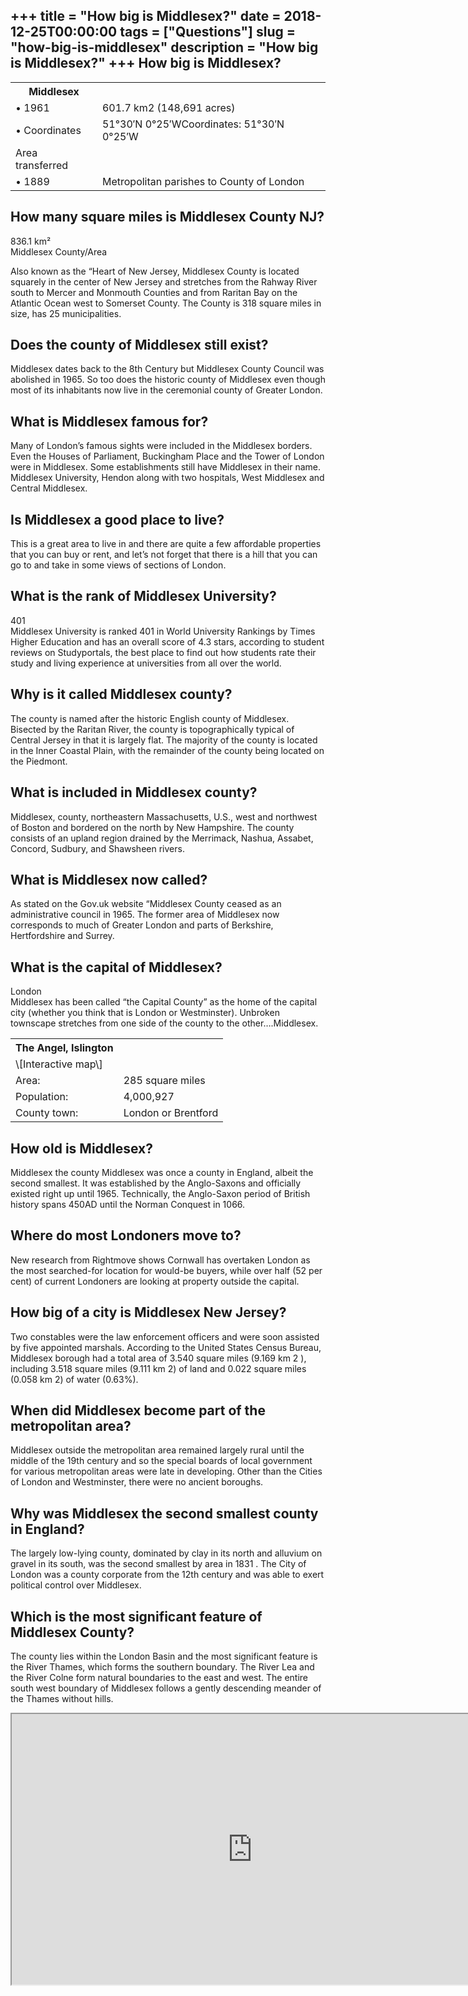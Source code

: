 +++
title = "How big is Middlesex?"
date = 2018-12-25T00:00:00
tags = ["Questions"]
slug = "how-big-is-middlesex"
description = "How big is Middlesex?"
+++
How big is Middlesex?
---------------------

<table><tr><th>Middlesex</th></tr><tr><td>• 1961</td><td>601.7 km2 (148,691 acres)</td></tr><tr><td>• Coordinates</td><td>51°30′N 0°25′WCoordinates: 51°30′N 0°25′W</td></tr><tr><td>Area transferred</td><td></td></tr><tr><td>• 1889</td><td>Metropolitan parishes to County of London</td></tr></table>

How many square miles is Middlesex County NJ?
---------------------------------------------

836.1 km²  
Middlesex County/Area

Also known as the “Heart of New Jersey, Middlesex County is located squarely in the center of New Jersey and stretches from the Rahway River south to Mercer and Monmouth Counties and from Raritan Bay on the Atlantic Ocean west to Somerset County. The County is 318 square miles in size, has 25 municipalities.

Does the county of Middlesex still exist?
-----------------------------------------

Middlesex dates back to the 8th Century but Middlesex County Council was abolished in 1965. So too does the historic county of Middlesex even though most of its inhabitants now live in the ceremonial county of Greater London.

What is Middlesex famous for?
-----------------------------

Many of London’s famous sights were included in the Middlesex borders. Even the Houses of Parliament, Buckingham Place and the Tower of London were in Middlesex. Some establishments still have Middlesex in their name. Middlesex University, Hendon along with two hospitals, West Middlesex and Central Middlesex.

Is Middlesex a good place to live?
----------------------------------

This is a great area to live in and there are quite a few affordable properties that you can buy or rent, and let’s not forget that there is a hill that you can go to and take in some views of sections of London.

What is the rank of Middlesex University?
-----------------------------------------

401  
Middlesex University is ranked 401 in World University Rankings by Times Higher Education and has an overall score of 4.3 stars, according to student reviews on Studyportals, the best place to find out how students rate their study and living experience at universities from all over the world.

Why is it called Middlesex county?
----------------------------------

The county is named after the historic English county of Middlesex. Bisected by the Raritan River, the county is topographically typical of Central Jersey in that it is largely flat. The majority of the county is located in the Inner Coastal Plain, with the remainder of the county being located on the Piedmont.

What is included in Middlesex county?
-------------------------------------

Middlesex, county, northeastern Massachusetts, U.S., west and northwest of Boston and bordered on the north by New Hampshire. The county consists of an upland region drained by the Merrimack, Nashua, Assabet, Concord, Sudbury, and Shawsheen rivers.

What is Middlesex now called?
-----------------------------

As stated on the Gov.uk website “Middlesex County ceased as an administrative council in 1965. The former area of Middlesex now corresponds to much of Greater London and parts of Berkshire, Hertfordshire and Surrey.

What is the capital of Middlesex?
---------------------------------

London  
Middlesex has been called “the Capital County” as the home of the capital city (whether you think that is London or Westminster). Unbroken townscape stretches from one side of the county to the other….Middlesex.

<table><tr><th>The Angel, Islington</th></tr><tr><td>\[Interactive map\]</td></tr><tr><td>Area:</td><td>285 square miles</td></tr><tr><td>Population:</td><td>4,000,927</td></tr><tr><td>County town:</td><td>London or Brentford</td></tr></table>

How old is Middlesex?
---------------------

Middlesex the county Middlesex was once a county in England, albeit the second smallest. It was established by the Anglo-Saxons and officially existed right up until 1965. Technically, the Anglo-Saxon period of British history spans 450AD until the Norman Conquest in 1066.

Where do most Londoners move to?
--------------------------------

New research from Rightmove shows Cornwall has overtaken London as the most searched-for location for would-be buyers, while over half (52 per cent) of current Londoners are looking at property outside the capital.

How big of a city is Middlesex New Jersey?
------------------------------------------

Two constables were the law enforcement officers and were soon assisted by five appointed marshals. According to the United States Census Bureau, Middlesex borough had a total area of 3.540 square miles (9.169 km 2 ), including 3.518 square miles (9.111 km 2) of land and 0.022 square miles (0.058 km 2) of water (0.63%).

When did Middlesex become part of the metropolitan area?
--------------------------------------------------------

Middlesex outside the metropolitan area remained largely rural until the middle of the 19th century and so the special boards of local government for various metropolitan areas were late in developing. Other than the Cities of London and Westminster, there were no ancient boroughs.

Why was Middlesex the second smallest county in England?
--------------------------------------------------------

The largely low-lying county, dominated by clay in its north and alluvium on gravel in its south, was the second smallest by area in 1831 . The City of London was a county corporate from the 12th century and was able to exert political control over Middlesex.

Which is the most significant feature of Middlesex County?
----------------------------------------------------------

The county lies within the London Basin and the most significant feature is the River Thames, which forms the southern boundary. The River Lea and the River Colne form natural boundaries to the east and west. The entire south west boundary of Middlesex follows a gently descending meander of the Thames without hills.

<iframe allow="accelerometer; autoplay; clipboard-write; encrypted-media; gyroscope; picture-in-picture" allowfullscreen="" class="__youtube_prefs__  epyt-is-override  no-lazyload" data-no-lazy="1" data-origheight="433" data-origwidth="770" data-skipgform_ajax_framebjll="" height="433" id="_ytid_77056" loading="lazy" src="https://www.youtube.com/embed/7S9UjlzUF-s?enablejsapi=1&autoplay=0&cc_load_policy=0&cc_lang_pref=&iv_load_policy=1&loop=0&modestbranding=0&rel=1&fs=1&playsinline=0&autohide=2&theme=dark&color=red&controls=1&" title="YouTube player" width="770"></iframe>